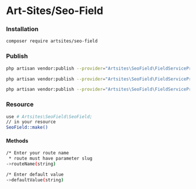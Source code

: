 # Art-Sites/Seo-Field

### Installation
```sh
composer require artsites/seo-field
```

### Publish
```sh
php artisan vendor:publish --provider="Artsites\SeoField\FieldServiceProvider" --tag="migration"

php artisan vendor:publish --provider="Artsites\SeoField\FieldServiceProvider" --tag="model"

php artisan vendor:publish --provider="Artsites\SeoField\FieldServiceProvider" --tag="nova-resource"
```

### Resource 

```sh
use # Artsites\SeoField\SeoField;
// in your resource 
SeoField::make()
```

#### Methods
```sh
/* Enter your route name
 * route must have parameter slug 
->routeName(string)

/* Enter default value
->defaultValue(string)
```
